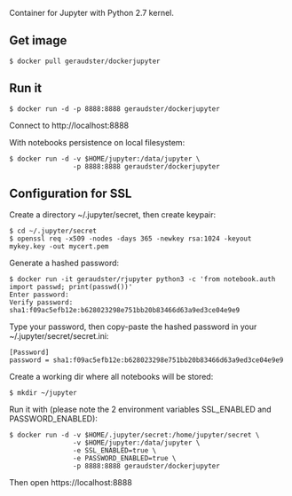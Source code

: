 Container for Jupyter with Python 2.7 kernel.

## Get image

    $ docker pull geraudster/dockerjupyter

## Run it

    $ docker run -d -p 8888:8888 geraudster/dockerjupyter

Connect to http://localhost:8888

With notebooks persistence on local filesystem:

    $ docker run -d -v $HOME/jupyter:/data/jupyter \
                    -p 8888:8888 geraudster/dockerjupyter

## Configuration for SSL

Create a directory ~/.jupyter/secret, then create keypair:

    $ cd ~/.jupyter/secret
    $ openssl req -x509 -nodes -days 365 -newkey rsa:1024 -keyout mykey.key -out mycert.pem

Generate a hashed password:

    $ docker run -it geraudster/rjupyter python3 -c 'from notebook.auth import passwd; print(passwd())'
    Enter password:
    Verify password:
    sha1:f09ac5efb12e:b628023298e751bb20b83466d63a9ed3ce04e9e9

Type your password, then copy-paste the hashed password in your ~/.jupyter/secret/secret.ini:

    [Password]
    password = sha1:f09ac5efb12e:b628023298e751bb20b83466d63a9ed3ce04e9e9

Create a working dir where all notebooks will be stored:

    $ mkdir ~/jupyter

Run it with (please note the 2 environment variables SSL_ENABLED and PASSWORD_ENABLED):

    $ docker run -d -v $HOME/.jupyter/secret:/home/jupyter/secret \
                    -v $HOME/jupyter:/data/jupyter \
                    -e SSL_ENABLED=true \
                    -e PASSWORD_ENABLED=true \
                    -p 8888:8888 geraudster/dockerjupyter

Then open https://localhost:8888
